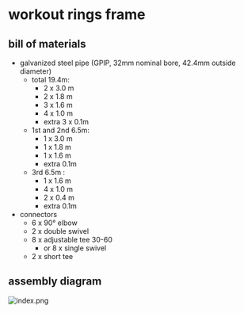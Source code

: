 # workout rings frame

## bill of materials

- galvanized steel pipe (GPIP, 32mm nominal bore, 42.4mm outside diameter)
  - total 19.4m:
    - 2 x 3.0 m
    - 2 x 1.8 m
    - 3 x 1.6 m
    - 4 x 1.0 m
    - extra 3 x 0.1m
  - 1st and 2nd 6.5m:
    - 1 x 3.0 m
    - 1 x 1.8 m
    - 1 x 1.6 m
    - extra 0.1m
  - 3rd 6.5m :
    - 1 x 1.6 m
    - 4 x 1.0 m
    - 2 x 0.4 m
    - extra 0.1m
- connectors
  - 6 x 90° elbow
  - 2 x double swivel
  - 8 x adjustable tee 30-60
    - or 8 x single swivel
  - 2 x short tee

## assembly diagram

![index.png](./index.png)

